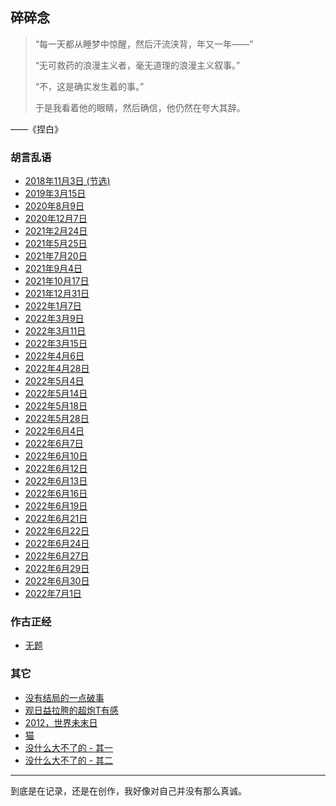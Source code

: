 ## 碎碎念

> “每一天都从睡梦中惊醒，然后汗流浃背，年又一年——”
>
> “无可救药的浪漫主义者，毫无道理的浪漫主义叙事。”
>
> “不，这是确实发生着的事。”
>
> 于是我看着他的眼睛，然后确信，他仍然在夸大其辞。

——《捏白》

### 胡言乱语

- [2018年11月3日 (节选)](../../resources/proses/碎碎念/胡言乱语/胡言乱语_2018年11月3日_节选.md)
- [2019年3月15日](../../resources/proses/碎碎念/胡言乱语/胡言乱语_2019年3月15日.md)
- [2020年8月9日](../../resources/proses/碎碎念/胡言乱语/胡言乱语_2020年8月9日.md)
- [2020年12月7日](../../resources/proses/碎碎念/胡言乱语/胡言乱语_2020年12月7日.md)
- [2021年2月24日](../../resources/proses/碎碎念/胡言乱语/胡言乱语_2021年2月24日.md)
- [2021年5月25日](../../resources/proses/碎碎念/胡言乱语/胡言乱语_2021年5月25日.md)
- [2021年7月20日](../../resources/proses/碎碎念/胡言乱语/胡言乱语_2021年7月20日.md)
- [2021年9月4日](../../resources/proses/碎碎念/胡言乱语/胡言乱语_2021年9月4日.md)
- [2021年10月17日](../../resources/proses/碎碎念/胡言乱语/胡言乱语_2021年10月17日.md)
- [2021年12月31日](../../resources/proses/碎碎念/胡言乱语/胡言乱语_2021年12月31日.md)
- [2022年1月7日](../../resources/proses/碎碎念/胡言乱语/胡言乱语_2022年1月7日.md)
- [2022年3月9日](../../resources/proses/碎碎念/胡言乱语/胡言乱语_2022年3月9日.md)
- [2022年3月11日](../../resources/proses/碎碎念/胡言乱语/胡言乱语_2022年3月11日.md)
- [2022年3月15日](../../resources/proses/碎碎念/胡言乱语/胡言乱语_2022年3月15日.md)
- [2022年4月6日](../../resources/proses/碎碎念/胡言乱语/胡言乱语_2022年4月6日.md)
- [2022年4月28日](../../resources/proses/碎碎念/胡言乱语/胡言乱语_2022年4月28日.md)
- [2022年5月4日](../../resources/proses/碎碎念/胡言乱语/胡言乱语_2022年5月4日.md)
- [2022年5月14日](../../resources/proses/碎碎念/胡言乱语/胡言乱语_2022年5月14日.md)
- [2022年5月18日](../../resources/proses/碎碎念/胡言乱语/胡言乱语_2022年5月18日.md)
- [2022年5月28日](../../resources/proses/碎碎念/胡言乱语/胡言乱语_2022年5月28日.md)
- [2022年6月4日](../../resources/proses/碎碎念/胡言乱语/胡言乱语_2022年6月4日.md)
- [2022年6月7日](../../resources/proses/碎碎念/胡言乱语/胡言乱语_2022年6月7日.md)
- [2022年6月10日](../../resources/proses/碎碎念/胡言乱语/胡言乱语_2022年6月10日.md)
- [2022年6月12日](../../resources/proses/碎碎念/胡言乱语/胡言乱语_2022年6月12日.md)
- [2022年6月13日](../../resources/proses/碎碎念/胡言乱语/胡言乱语_2022年6月13日.md)
- [2022年6月16日](../../resources/proses/碎碎念/胡言乱语/胡言乱语_2022年6月16日.md)
- [2022年6月19日](../../resources/proses/碎碎念/胡言乱语/胡言乱语_2022年6月19日.md)
- [2022年6月21日](../../resources/proses/碎碎念/胡言乱语/胡言乱语_2022年6月21日.md)
- [2022年6月22日](../../resources/proses/碎碎念/胡言乱语/胡言乱语_2022年6月22日.md)
- [2022年6月24日](../../resources/proses/碎碎念/胡言乱语/胡言乱语_2022年6月24日.md)
- [2022年6月27日](../../resources/proses/碎碎念/胡言乱语/胡言乱语_2022年6月27日.md)
- [2022年6月29日](../../resources/proses/碎碎念/胡言乱语/胡言乱语_2022年6月29日.md)
- [2022年6月30日](../../resources/proses/碎碎念/胡言乱语/胡言乱语_2022年6月30日.md)
- [2022年7月1日](../../resources/proses/碎碎念/胡言乱语/胡言乱语_2022年7月1日.md)

### 作古正经

- [无题](../../resources/proses/碎碎念/作古正经/无题.md)

### 其它

- [没有结局的一点破事](../../resources/proses/碎碎念/其它/没有结局的一点破事.md)
- [观日益拉胯的超炮T有感](../../resources/proses/碎碎念/其它/观日益拉胯的超炮T有感.md)
- [2012，世界未末日](../../resources/proses/碎碎念/其它/2012，世界未末日.md)
- [猫](../../resources/proses/碎碎念/其它/猫.md)
- [没什么大不了的 - 其一](../../resources/proses/碎碎念/其它/没什么大不了的_其一.md)
- [没什么大不了的 - 其二](../../resources/proses/碎碎念/其它/没什么大不了的_其二.md)

------

到底是在记录，还是在创作，我好像对自己并没有那么真诚。
